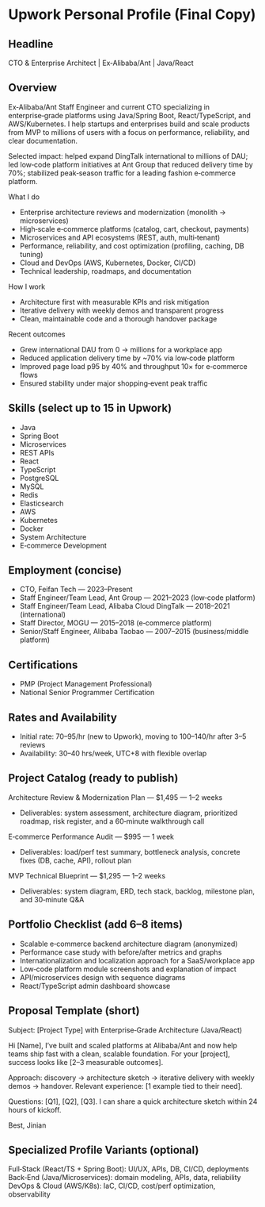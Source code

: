 # Upwork Personal Profile (Final Copy)

## Headline
CTO & Enterprise Architect | Ex‑Alibaba/Ant | Java/React

## Overview
Ex‑Alibaba/Ant Staff Engineer and current CTO specializing in enterprise‑grade platforms using Java/Spring Boot, React/TypeScript, and AWS/Kubernetes. I help startups and enterprises build and scale products from MVP to millions of users with a focus on performance, reliability, and clear documentation.

Selected impact: helped expand DingTalk international to millions of DAU; led low‑code platform initiatives at Ant Group that reduced delivery time by 70%; stabilized peak‑season traffic for a leading fashion e‑commerce platform.

What I do
- Enterprise architecture reviews and modernization (monolith → microservices)
- High‑scale e‑commerce platforms (catalog, cart, checkout, payments)
- Microservices and API ecosystems (REST, auth, multi‑tenant)
- Performance, reliability, and cost optimization (profiling, caching, DB tuning)
- Cloud and DevOps (AWS, Kubernetes, Docker, CI/CD)
- Technical leadership, roadmaps, and documentation

How I work
- Architecture first with measurable KPIs and risk mitigation
- Iterative delivery with weekly demos and transparent progress
- Clean, maintainable code and a thorough handover package

Recent outcomes
- Grew international DAU from 0 → millions for a workplace app
- Reduced application delivery time by ~70% via low‑code platform
- Improved page load p95 by 40% and throughput 10× for e‑commerce flows
- Ensured stability under major shopping‑event peak traffic

## Skills (select up to 15 in Upwork)
- Java
- Spring Boot
- Microservices
- REST APIs
- React
- TypeScript
- PostgreSQL
- MySQL
- Redis
- Elasticsearch
- AWS
- Kubernetes
- Docker
- System Architecture
- E‑commerce Development

## Employment (concise)
- CTO, Feifan Tech — 2023–Present
- Staff Engineer/Team Lead, Ant Group — 2021–2023 (low‑code platform)
- Staff Engineer/Team Lead, Alibaba Cloud DingTalk — 2018–2021 (international)
- Staff Director, MOGU — 2015–2018 (e‑commerce platform)
- Senior/Staff Engineer, Alibaba Taobao — 2007–2015 (business/middle platform)

## Certifications
- PMP (Project Management Professional)
- National Senior Programmer Certification

## Rates and Availability
- Initial rate: $70–$95/hr (new to Upwork), moving to $100–$140/hr after 3–5 reviews
- Availability: 30–40 hrs/week, UTC+8 with flexible overlap

## Project Catalog (ready to publish)
Architecture Review & Modernization Plan — $1,495 — 1–2 weeks
- Deliverables: system assessment, architecture diagram, prioritized roadmap, risk register, and a 60‑minute walkthrough call

E‑commerce Performance Audit — $995 — 1 week
- Deliverables: load/perf test summary, bottleneck analysis, concrete fixes (DB, cache, API), rollout plan

MVP Technical Blueprint — $1,295 — 1–2 weeks
- Deliverables: system diagram, ERD, tech stack, backlog, milestone plan, and 30‑minute Q&A

## Portfolio Checklist (add 6–8 items)
- Scalable e‑commerce backend architecture diagram (anonymized)
- Performance case study with before/after metrics and graphs
- Internationalization and localization approach for a SaaS/workplace app
- Low‑code platform module screenshots and explanation of impact
- API/microservices design with sequence diagrams
- React/TypeScript admin dashboard showcase

## Proposal Template (short)
Subject: [Project Type] with Enterprise‑Grade Architecture (Java/React)

Hi [Name], I’ve built and scaled platforms at Alibaba/Ant and now help teams ship fast with a clean, scalable foundation. For your [project], success looks like [2–3 measurable outcomes].

Approach: discovery → architecture sketch → iterative delivery with weekly demos → handover. Relevant experience: [1 example tied to their need].

Questions: [Q1], [Q2], [Q3]. I can share a quick architecture sketch within 24 hours of kickoff.

Best,
Jinian

## Specialized Profile Variants (optional)
Full‑Stack (React/TS + Spring Boot): UI/UX, APIs, DB, CI/CD, deployments
Back‑End (Java/Microservices): domain modeling, APIs, data, reliability
DevOps & Cloud (AWS/K8s): IaC, CI/CD, cost/perf optimization, observability

